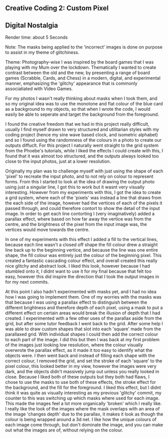 ## Creative Coding 2: Custom Pixel


## Digital Nostalgia

Render time: about 5 Seconds

Note: The masks being applied to the 'incorrect' images is done on purpose to assist in my theme of glitchiness.

Theme: Photography-wise I was inspired by the board games that I was playing with my Mum over the lockdown. Thematically I wanted to create contrast between the old and the new, by presenting a range of board games (Scrabble, Cards, and Chess) in a modern, digital, and experimental manner, emphasizing the 'glitchy' appearance that is commonly associatiated with Video Games.

For my photos I wasn't really thinking about masks when I took them, and so my original idea was to use the monotone and flat colour of the blue card as a background to my objects, so that when I wrote the code, I would easily be able to seperate and target the background from the foreground.

I found the creative freedom that we had in this project really difficult, usually I find myself drawn to very structured and utilitarian styles with my coding project (hence my sine wave based clock, and isometric alphabet) and so I found using the randomness of the colours in a photo to create our outputs diffuclt. For this project I naturally went straight to the grid system from the Phoebe's tutorials, while I liked the effects I could create with this, I found that it was almost too structured, and the outputs always looked too close to the input photos, just at a lower resolution.

Originally my plan was to challenge myself with just using the shape of each 'pixel' to recreate the input photo, and to not rely on colour to represent forms. From this I started to look at the idea of drawing the output photo using just a singular line, I got this to work but it wasnt very visually interesting. However from my experiments with this, I got the idea to create a grid system, where each of the 'pixels' was instead a line that draws from the each side of the image, however had the vertices of each of the pixels it passed through, and could therefore contort to show the detail of the input image. In order to get each line contorting I (very imaginatively) added a parallax effect, where based on how far away the vertice was from the centre, and the brightness of the pixel from the input image was, the vertices would move towards the centre.

In one of my experiments with this effect I added a fill to the vertical lines, because each line wasn't a closed off shape the fill colour drew a straight line back up to the beginning vertice, and because the line was one entire shape, the fill colour was entirely just the colour of the beginning pixel. This created a fantastic cascading colour effect, and overall created this really nice glitchy and abstract look. I liked this look, however because I had stumbled onto it, I didnt want to use it for my final because that felt too easy, however this did inspire the direction that I took the output images in for my next commits.

At this point I also hadn't experimented with masks yet, and I had no idea how I was going to implement them. One of my worries with the masks was that because I was using a parallax effect to distinguish between the different brightness and therefore depth of each pixel, using a mask to put a different effect on certain areas would break the illusion of depth that I had created. I experimented with a few other uses of the parallax aside from the grid, but after some tutor feedback I went back to the grid. After some help I was able to draw custom shapes that slot into each 'square' made from the parallaxed grid. With individual shapes I could then add the correct colour to each part of the image. I did this but then I was back at my first problem of the images just looking low resolution, where the colour visually overwrote the parallax effect, as it made it too easy to identify what the objects were. I then went back and instead of filling each shape with the correct colour, I removed the grid, and set the stroke of each 'square' to the pixel colour, this looked better in my view, however the images were very dark, and the objects didn't massively jump out unless you really looked in close. Because I liked both of these outputs but they both had flaws, I chose to use the masks to use both of these effects, the stroke effect for the background, and the fill for the foreground. I liked this effect, but I didnt think it was quite as visually interesting as my previous 'glitchy' commit, my counter to this was switching up which masks where used for each image. This made the images feel a lot more organically 'broken' which I really like. I really like the look of the images where the mask overlaps with an area of the image 'changes depth' due to the parallax, it makes it look as though the colour is being wrapped around a 3d net. I like how the unique colours of each image come through, but don't dominate the image, and you can make out what the images are of, without relying on the colour.
